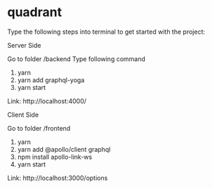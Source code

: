 # quadrant

Type the following steps into terminal to get started with the project:

Server Side

Go to folder /backend
Type following command

1. yarn
2. yarn add graphql-yoga
3. yarn start

Link: http://localhost:4000/

Client Side

Go to folder /frontend

  1. yarn
  2. yarn add @apollo/client graphql
  3. npm install apollo-link-ws
  4. yarn start
  
  Link: http://localhost:3000/options
